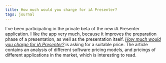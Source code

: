 ```yaml
---
title: How much would you charge for iA Presenter?
tags: journal
---
```

I´ve been participating in the private beta of the new iA Presenter application. I like the app very much, because it improves the preparation phase of a presentation, as well as the presentation itself. [<cite>How much would you charge for iA Presenter?</cite>](https://ia.net/topics/how-much-would-you-charge-for-ia-presenter) is asking for a suitable price. The article contains an analysis of different software pricing models, and pricings of different applications in the market, which is interesting to read.